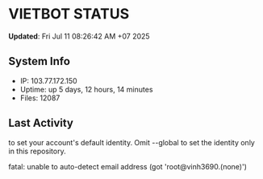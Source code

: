 # VIETBOT STATUS
**Updated**: Fri Jul 11 08:26:42 AM +07 2025

## System Info
- IP: 103.77.172.150
- Uptime: up 5 days, 12 hours, 14 minutes
- Files: 12087

## Last Activity

to set your account's default identity.
Omit --global to set the identity only in this repository.

fatal: unable to auto-detect email address (got 'root@vinh3690.(none)')

